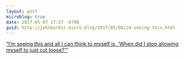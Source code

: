 ```yaml
---
layout: post
microblog: true
date: 2017-05-07 17:57 -0700
guid: http://johnbarbic.micro.blog/2017/05/08/im-seeing-this.html
---
```

[“I’m seeing this and all I can think to myself is, ‘When did I stop allowing myself to just cut loose?’”](https://youtu.be/B0TzqMPc2QQ)
